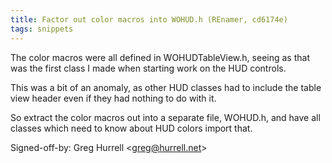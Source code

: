 ```yaml
---
title: Factor out color macros into WOHUD.h (REnamer, cd6174e)
tags: snippets
---
```


The color macros were all defined in WOHUDTableView.h, seeing as that was the first class I made when starting work on the HUD controls.

This was a bit of an anomaly, as other HUD classes had to include the table view header even if they had nothing to do with it.

So extract the color macros out into a separate file, WOHUD.h, and have all classes which need to know about HUD colors import that.

Signed-off-by: Greg Hurrell &lt;greg@hurrell.net&gt;
